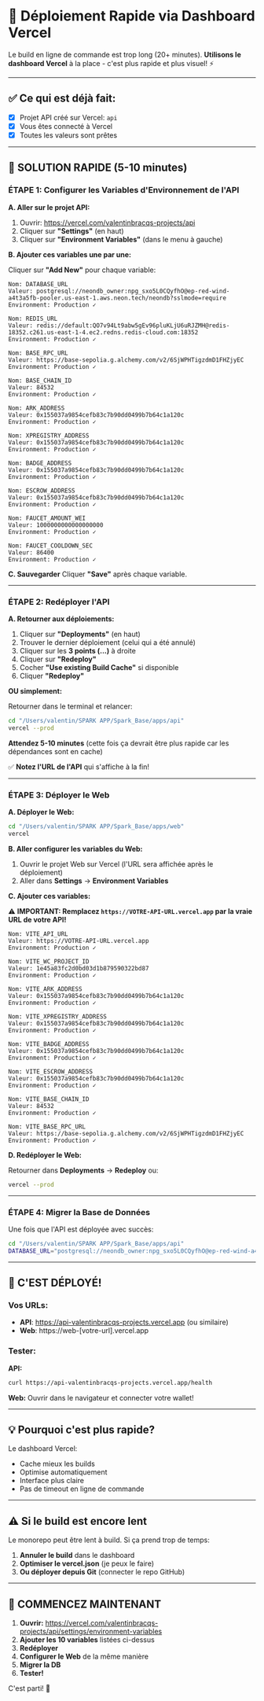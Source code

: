 # 🚀 Déploiement Rapide via Dashboard Vercel

Le build en ligne de commande est trop long (20+ minutes). **Utilisons le dashboard Vercel** à la place - c'est plus rapide et plus visuel! ⚡

---

## ✅ Ce qui est déjà fait:

- [x] Projet API créé sur Vercel: `api`
- [x] Vous êtes connecté à Vercel
- [x] Toutes les valeurs sont prêtes

---

## 🎯 SOLUTION RAPIDE (5-10 minutes)

### ÉTAPE 1: Configurer les Variables d'Environnement de l'API

**A. Aller sur le projet API:**
1. Ouvrir: https://vercel.com/valentinbracqs-projects/api
2. Cliquer sur **"Settings"** (en haut)
3. Cliquer sur **"Environment Variables"** (dans le menu à gauche)

**B. Ajouter ces variables une par une:**

Cliquer sur **"Add New"** pour chaque variable:

```
Nom: DATABASE_URL
Valeur: postgresql://neondb_owner:npg_sxo5L0CQyfhO@ep-red-wind-a4t3a5fb-pooler.us-east-1.aws.neon.tech/neondb?sslmode=require
Environment: Production ✓
```

```
Nom: REDIS_URL
Valeur: redis://default:QO7v94Lt9abw5gEv96pluKLjU6uRJZMH@redis-18352.c261.us-east-1-4.ec2.redns.redis-cloud.com:18352
Environment: Production ✓
```

```
Nom: BASE_RPC_URL
Valeur: https://base-sepolia.g.alchemy.com/v2/6SjWPHTigzdmD1FHZjyEC
Environment: Production ✓
```

```
Nom: BASE_CHAIN_ID
Valeur: 84532
Environment: Production ✓
```

```
Nom: ARK_ADDRESS
Valeur: 0x155037a9854cefb83c7b90dd0499b7b64c1a120c
Environment: Production ✓
```

```
Nom: XPREGISTRY_ADDRESS
Valeur: 0x155037a9854cefb83c7b90dd0499b7b64c1a120c
Environment: Production ✓
```

```
Nom: BADGE_ADDRESS
Valeur: 0x155037a9854cefb83c7b90dd0499b7b64c1a120c
Environment: Production ✓
```

```
Nom: ESCROW_ADDRESS
Valeur: 0x155037a9854cefb83c7b90dd0499b7b64c1a120c
Environment: Production ✓
```

```
Nom: FAUCET_AMOUNT_WEI
Valeur: 1000000000000000000
Environment: Production ✓
```

```
Nom: FAUCET_COOLDOWN_SEC
Valeur: 86400
Environment: Production ✓
```

**C. Sauvegarder**
Cliquer **"Save"** après chaque variable.

---

### ÉTAPE 2: Redéployer l'API

**A. Retourner aux déploiements:**
1. Cliquer sur **"Deployments"** (en haut)
2. Trouver le dernier déploiement (celui qui a été annulé)
3. Cliquer sur les **3 points (...)** à droite
4. Cliquer sur **"Redeploy"**
5. Cocher **"Use existing Build Cache"** si disponible
6. Cliquer **"Redeploy"**

**OU simplement:**

Retourner dans le terminal et relancer:
```bash
cd "/Users/valentin/SPARK APP/Spark_Base/apps/api"
vercel --prod
```

**Attendez 5-10 minutes** (cette fois ça devrait être plus rapide car les dépendances sont en cache)

✅ **Notez l'URL de l'API** qui s'affiche à la fin!

---

### ÉTAPE 3: Déployer le Web

**A. Déployer le Web:**
```bash
cd "/Users/valentin/SPARK APP/Spark_Base/apps/web"
vercel
```

**B. Aller configurer les variables du Web:**
1. Ouvrir le projet Web sur Vercel (l'URL sera affichée après le déploiement)
2. Aller dans **Settings** → **Environment Variables**

**C. Ajouter ces variables:**

⚠️ **IMPORTANT: Remplacez `https://VOTRE-API-URL.vercel.app` par la vraie URL de votre API!**

```
Nom: VITE_API_URL
Valeur: https://VOTRE-API-URL.vercel.app
Environment: Production ✓
```

```
Nom: VITE_WC_PROJECT_ID
Valeur: 1e45a83fc2d0bd03d1b879590322bd87
Environment: Production ✓
```

```
Nom: VITE_ARK_ADDRESS
Valeur: 0x155037a9854cefb83c7b90dd0499b7b64c1a120c
Environment: Production ✓
```

```
Nom: VITE_XPREGISTRY_ADDRESS
Valeur: 0x155037a9854cefb83c7b90dd0499b7b64c1a120c
Environment: Production ✓
```

```
Nom: VITE_BADGE_ADDRESS
Valeur: 0x155037a9854cefb83c7b90dd0499b7b64c1a120c
Environment: Production ✓
```

```
Nom: VITE_ESCROW_ADDRESS
Valeur: 0x155037a9854cefb83c7b90dd0499b7b64c1a120c
Environment: Production ✓
```

```
Nom: VITE_BASE_CHAIN_ID
Valeur: 84532
Environment: Production ✓
```

```
Nom: VITE_BASE_RPC_URL
Valeur: https://base-sepolia.g.alchemy.com/v2/6SjWPHTigzdmD1FHZjyEC
Environment: Production ✓
```

**D. Redéployer le Web:**

Retourner dans **Deployments** → **Redeploy** ou:
```bash
vercel --prod
```

---

### ÉTAPE 4: Migrer la Base de Données

Une fois que l'API est déployée avec succès:

```bash
cd "/Users/valentin/SPARK APP/Spark_Base/apps/api"
DATABASE_URL="postgresql://neondb_owner:npg_sxo5L0CQyfhO@ep-red-wind-a4t3a5fb-pooler.us-east-1.aws.neon.tech/neondb?sslmode=require" pnpm prisma migrate deploy
```

---

## 🎉 C'EST DÉPLOYÉ!

### Vos URLs:
- **API**: https://api-valentinbracqs-projects.vercel.app (ou similaire)
- **Web**: https://web-[votre-url].vercel.app

### Tester:

**API:**
```bash
curl https://api-valentinbracqs-projects.vercel.app/health
```

**Web:**
Ouvrir dans le navigateur et connecter votre wallet!

---

## 💡 Pourquoi c'est plus rapide?

Le dashboard Vercel:
- Cache mieux les builds
- Optimise automatiquement
- Interface plus claire
- Pas de timeout en ligne de commande

---

## ⚠️ Si le build est encore lent

Le monorepo peut être lent à build. Si ça prend trop de temps:

1. **Annuler le build** dans le dashboard
2. **Optimiser le vercel.json** (je peux le faire)
3. **Ou déployer depuis Git** (connecter le repo GitHub)

---

## 🚀 COMMENCEZ MAINTENANT

1. **Ouvrir:** https://vercel.com/valentinbracqs-projects/api/settings/environment-variables
2. **Ajouter les 10 variables** listées ci-dessus
3. **Redéployer**
4. **Configurer le Web** de la même manière
5. **Migrer la DB**
6. **Tester!**

C'est parti! 🎉

